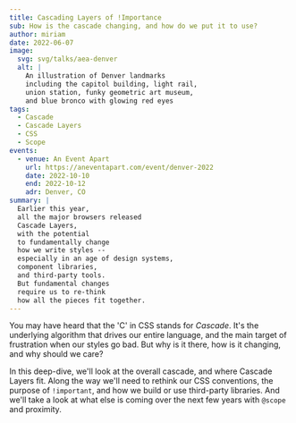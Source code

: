 ```yaml
---
title: Cascading Layers of !Importance
sub: How is the cascade changing, and how do we put it to use?
author: miriam
date: 2022-06-07
image:
  svg: svg/talks/aea-denver
  alt: |
    An illustration of Denver landmarks
    including the capitol building, light rail,
    union station, funky geometric art museum,
    and blue bronco with glowing red eyes
tags:
  - Cascade
  - Cascade Layers
  - CSS
  - Scope
events:
  - venue: An Event Apart
    url: https://aneventapart.com/event/denver-2022
    date: 2022-10-10
    end: 2022-10-12
    adr: Denver, CO
summary: |
  Earlier this year,
  all the major browsers released
  Cascade Layers,
  with the potential
  to fundamentally change
  how we write styles --
  especially in an age of design systems,
  component libraries,
  and third-party tools.
  But fundamental changes
  require us to re-think
  how all the pieces fit together.
---
```


You may have heard that
the 'C' in CSS stands for _Cascade_.
It's the underlying algorithm
that drives our entire language,
and the main target of frustration
when our styles go bad.
But why is it there,
how is it changing,
and why should we care?

In this deep-dive,
we'll look at the overall cascade,
and where Cascade Layers fit.
Along the way we'll need to rethink
our CSS conventions,
the purpose of `!important`,
and how we build or use third-party libraries.
And we'll take a look at what else is coming
over the next few years
with `@scope` and proximity.
